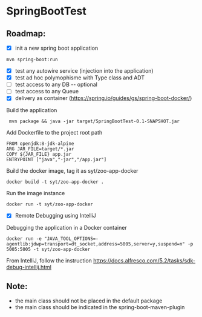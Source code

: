 # SpringBootTest

Roadmap:
--------

* [X] init a new spring boot application

```
mvn spring-boot:run
```

* [X] test any autowire service (injection into the application)
* [X] test ad hoc polymophisme with Type class and ADT
* [ ] test access to any DB -- optional
* [ ] test access to any Queue
* [X] delivery as container (https://spring.io/guides/gs/spring-boot-docker/)

Build the application
```
 mvn package && java -jar target/SpringBootTest-0.1-SNAPSHOT.jar
```

Add Dockerfile to the project root path
```
FROM openjdk:8-jdk-alpine
ARG JAR_FILE=target/*.jar
COPY ${JAR_FILE} app.jar
ENTRYPOINT ["java","-jar","/app.jar"]
```

Build the docker image, tag it as syt/zoo-app-docker
```
docker build -t syt/zoo-app-docker .
```
Run the image instance
```
docker run -t syt/zoo-app-docker
```

* [X] Remote Debugging using IntelliJ

Debugging the application in a Docker container
```
docker run -e "JAVA_TOOL_OPTIONS=-agentlib:jdwp=transport=dt_socket,address=5005,server=y,suspend=n" -p 5005:5005 -t syt/zoo-app-docker
```

From IntelliJ, follow the instruction https://docs.alfresco.com/5.2/tasks/sdk-debug-intellij.html

Note:
-----

* the main class should not be placed in the default package
* the main class should be indicated in the spring-boot-maven-plugin

